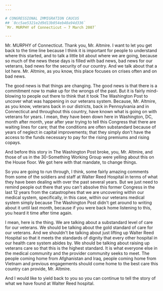 ```yaml
---
---

# CONGRESSIONAL IMMIGRATION CAUCUS
## `0cc5ae5321e2d9d13b054eb40a94d336`
`Mr. MURPHY of Connecticut — 7 March 2007`

---
```



Mr. MURPHY of Connecticut. Thank you, Mr. Altmire. I want to let you 
get back to the time line because I think it is important for people to 
understand where this started, and to talk a little bit about where we 
are going, because so much of the news these days is filled with bad 
news, bad news for our veterans, bad news for the security of our 
country. And we talk about that a lot here. Mr. Altmire, as you know, 
this place focuses on crises often and on bad news.

The good news is that things are changing. The good news is that 
there is a commitment now to make up for the wrongs of the past. But it 
is fairly mind-blowing to people out there to think that it took The 
Washington Post to uncover what was happening in our veterans system. 
Because, Mr. Altmire, as you know, veterans back in our districts, back 
in Pennsylvania and in Connecticut and throughout this country, have 
known what is going on with veterans for years. I mean, they have been 
down here in Washington, DC, month after month, year after year trying 
to tell this Congress that there are waiting lines for care; that the 
conditions are often substandard because of years of neglect in capital 
improvements; that they simply don't have the access to the funds 
necessary to pay for the rising premiums and rising copays.

And before this story in The Washington Post broke, you, Mr. Altmire, 
and those of us in the 30-Something Working Group were yelling about 
this on the House floor. We got here with that mandate, to change 
things.

So you are going to run through, I think, some fairly amazing 
comments from some of the soldiers and staff at Walter Reed Hospital in 
terms of what they have been dealing with over the past several years. 
But we just need to remind people out there that you can't absolve this 
former Congress in the last 12 years from the catastrophes that we are 
uncovering within our medical system, specifically, in this case, 
within our veterans medical system simply because The Washington Post 
didn't get around to writing about it until last month, because if you 
were back home listening to this, you heard it time after time again.

I mean, here is the thing. We are talking about a substandard level 
of care for our veterans. We should be talking about the gold standard 
of care for our veterans. And we shouldn't be talking about just 
lifting up Walter Reed Hospital so that it meets the standards of 
dignity that every other hospital in our health care system abides by. 
We should be talking about raising up veterans care so that this is the 
highest standard. It is what everyone else in the medical community and 
the provider community seeks to meet. The people coming home from 
Afghanistan and Iraq, people coming home from Vietnam and previous 
engagements should come home to the best care this country can provide, 
Mr. Altmire.

And I would like to yield back to you so you can continue to tell the 
story of what we have found at Walter Reed hospital.